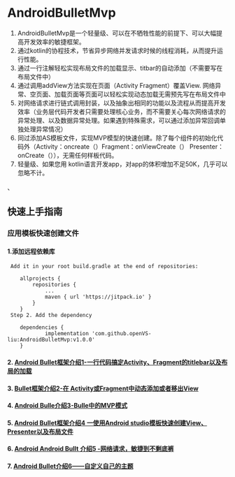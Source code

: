 # AndroidBulletMvp
1. AndroidBulletMvp是一个轻量级、可以在不牺牲性能的前提下、可以大幅提高开发效率的敏捷框架。
2. 通过kotlin的协程技术，节省异步网络并发请求时候的线程消耗，从而提升运行性能。
3. 通过一行注解轻松实现布局文件的加载显示、titbar的自动添加（不需要写在布局文件中）
4. 通过调用addView方法实现在页面（Activity Fragment）覆盖View. 网络异常、空页面、加载页面等页面可以轻松实现动态加载无需预先写在布局文件中
5. 对网络请求进行链式调用封装，以及抽象出相同的功能以及流程从而提高开发效率（业务层代码开发者只需要处理核心业务，而不需要关心每次网络请求的异常处理、以及数据异常处理。如果遇到特殊需求，可以通过添加异常回调单独处理异常情况）
6. 同过添加AS模板文件，实现MVP模型的快速创建。除了每个组件的初始化代码外（Activity：oncreate（）Fragment：onViewCreate（） Presenter：onCreate（）），无需任何样板代码。
7. 轻量级、如果您用 kotlin语言开发app，对app的体积增加不足50K，几乎可以忽略不计。

、
## 快速上手指南
### 应用模板快速创建文件
#### 1.添加远程依赖库

     Add it in your root build.gradle at the end of repositories:

     	allprojects {
     		repositories {
     			...
     			maven { url 'https://jitpack.io' }
     		}
     	}
     Step 2. Add the dependency

     	dependencies {
     	        implementation 'com.github.openVS-liu:AndroidBulletMvp:v1.0.0'
     	}

#### 2. [Android Bullet框架介绍1-一行代码搞定Activity、Fragment的titlebar以及布局的加载](https://editor.csdn.net/md/?articleId=107634119)
#### 3. [Bullet框架介绍2-在 Activity或Fragment中动态添加或者移出View](https://editor.csdn.net/md/?articleId=107634214)
 #### 4. [Android Bulle介绍3-Bulle中的MVP模式](https://editor.csdn.net/md/?articleId=107634720)
 #### 5. [Android Bullet框架介绍4 一使用Android studio模板快速创建View、Presenter以及布局文件](https://editor.csdn.net/md/?articleId=105988275)
 #### 6. [Android Android Bullt 介绍5 -网络请求，敏捷到不剩底裤](https://editor.csdn.net/md/?articleId=105988513)
 #### 7. [Android Bullet介绍6——自定义自己的主题](https://editor.csdn.net/md/?articleId=105988602)

